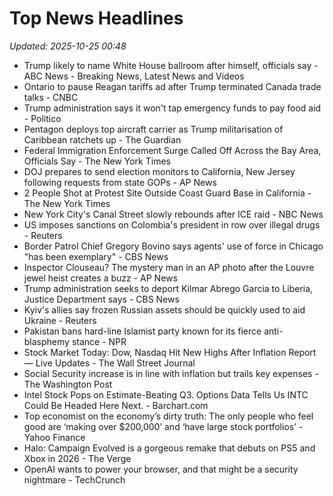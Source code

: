 # Top News Headlines

_Updated: 2025-10-25 00:48_

- Trump likely to name White House ballroom after himself, officials say - ABC News - Breaking News, Latest News and Videos
- Ontario to pause Reagan tariffs ad after Trump terminated Canada trade talks - CNBC
- Trump administration says it won't tap emergency funds to pay food aid - Politico
- Pentagon deploys top aircraft carrier as Trump militarisation of Caribbean ratchets up - The Guardian
- Federal Immigration Enforcement Surge Called Off Across the Bay Area, Officials Say - The New York Times
- DOJ prepares to send election monitors to California, New Jersey following requests from state GOPs - AP News
- 2 People Shot at Protest Site Outside Coast Guard Base in California - The New York Times
- New York City's Canal Street slowly rebounds after ICE raid - NBC News
- US imposes sanctions on Colombia's president in row over illegal drugs - Reuters
- Border Patrol Chief Gregory Bovino says agents' use of force in Chicago "has been exemplary" - CBS News
- Inspector Clouseau? The mystery man in an AP photo after the Louvre jewel heist creates a buzz - AP News
- Trump administration seeks to deport Kilmar Abrego Garcia to Liberia, Justice Department says - CBS News
- Kyiv's allies say frozen Russian assets should be quickly used to aid Ukraine - Reuters
- Pakistan bans hard-line Islamist party known for its fierce anti-blasphemy stance - NPR
- Stock Market Today: Dow, Nasdaq Hit New Highs After Inflation Report — Live Updates - The Wall Street Journal
- Social Security increase is in line with inflation but trails key expenses - The Washington Post
- Intel Stock Pops on Estimate-Beating Q3. Options Data Tells Us INTC Could Be Headed Here Next. - Barchart.com
- Top economist on the economy’s dirty truth: The only people who feel good are ‘making over $200,000’ and ‘have large stock portfolios’ - Yahoo Finance
- Halo: Campaign Evolved is a gorgeous remake that debuts on PS5 and Xbox in 2026 - The Verge
- OpenAI wants to power your browser, and that might be a security nightmare - TechCrunch